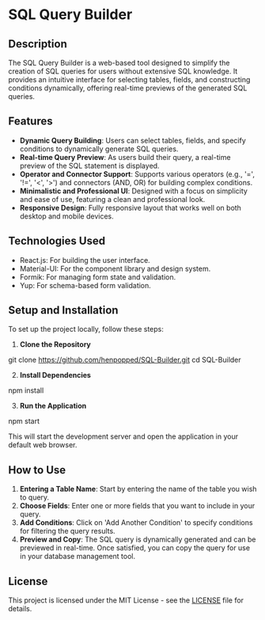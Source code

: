 # SQL Query Builder

## Description

The SQL Query Builder is a web-based tool designed to simplify the creation of SQL queries for users without extensive SQL knowledge. It provides an intuitive interface for selecting tables, fields, and constructing conditions dynamically, offering real-time previews of the generated SQL queries.

## Features

- **Dynamic Query Building**: Users can select tables, fields, and specify conditions to dynamically generate SQL queries.
- **Real-time Query Preview**: As users build their query, a real-time preview of the SQL statement is displayed.
- **Operator and Connector Support**: Supports various operators (e.g., '=', '!=', '<', '>') and connectors (AND, OR) for building complex conditions.
- **Minimalistic and Professional UI**: Designed with a focus on simplicity and ease of use, featuring a clean and professional look.
- **Responsive Design**: Fully responsive layout that works well on both desktop and mobile devices.

## Technologies Used

- React.js: For building the user interface.
- Material-UI: For the component library and design system.
- Formik: For managing form state and validation.
- Yup: For schema-based form validation.

## Setup and Installation

To set up the project locally, follow these steps:

1. **Clone the Repository**

git clone https://github.com/henpopped/SQL-Builder.git
cd SQL-Builder

2. **Install Dependencies**

npm install

3. **Run the Application**

npm start 

This will start the development server and open the application in your default web browser.

## How to Use

1. **Entering a Table Name**: Start by entering the name of the table you wish to query.
2. **Choose Fields**: Enter one or more fields that you want to include in your query.
3. **Add Conditions**: Click on 'Add Another Condition' to specify conditions for filtering the query results.
4. **Preview and Copy**: The SQL query is dynamically generated and can be previewed in real-time. Once satisfied, you can copy the query for use in your database management tool.

## License

This project is licensed under the MIT License - see the [LICENSE](LICENSE) file for details.
